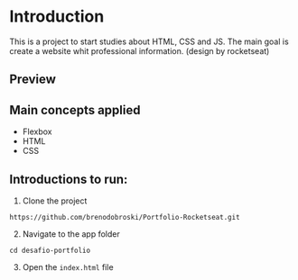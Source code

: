 # Introduction

This is a project to start studies about HTML, CSS and JS. The main goal is create a website whit professional information. (design by rocketseat)

## Preview

## Main concepts applied

- Flexbox
- HTML
- CSS

## Introductions to run:

1. Clone the project

```
https://github.com/brenodobroski/Portfolio-Rocketseat.git
```

2. Navigate to the app folder

```
cd desafio-portfolio
```

3. Open the `index.html` file
